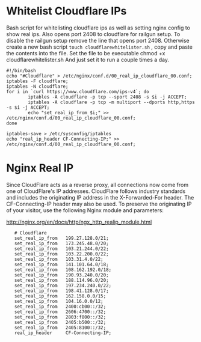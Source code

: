# Whitelist Cloudflare IPs 
Bash script for whitelisting cloudflare ips as well as setting nginx config to show real ips.
Also opens port 2408 to cloudflare for railgun setup. To disable the railgun setup remove the line that opens port 2408. Otherwise create a new bash script ``` touch cloudflarewhitelister.sh ``` , copy and paste the contents into the file. Set the file to be executable chmod +x cloudflarewhitelister.sh 
And just set it to run a couple times a day. 


```
#!/bin/bash
echo "#Cloudflare" > /etc/nginx/conf.d/00_real_ip_cloudflare_00.conf;
iptables -F cloudflare;
iptables -N cloudflare;
for i in `curl https://www.cloudflare.com/ips-v4`; do
        iptables -A cloudflare -p tcp --sport 2408 -s $i -j ACCEPT;
        iptables -A cloudflare -p tcp -m multiport --dports http,https -s $i -j ACCEPT;
        echo "set_real_ip_from $i;" >> /etc/nginx/conf.d/00_real_ip_cloudflare_00.conf;
done

iptables-save > /etc/sysconfig/iptables
echo "real_ip_header CF-Connecting-IP;" >> /etc/nginx/conf.d/00_real_ip_cloudflare_00.conf;

```

# Nginx Real IP
 Since CloudFlare acts as a reverse proxy, all connections now come from one of CloudFlare's IP addresses. CloudFlare follows industry standards and includes the originating IP address in the X-Forwarded-For header. The CF-Connecting-IP header may also be used. To preserve the originating IP of your visitor, use the following Nginx module and parameters:

http://nginx.org/en/docs/http/ngx_http_realip_module.html
```
   # Cloudflare
   set_real_ip_from   199.27.128.0/21;
   set_real_ip_from   173.245.48.0/20;
   set_real_ip_from   103.21.244.0/22;
   set_real_ip_from   103.22.200.0/22;
   set_real_ip_from   103.31.4.0/22;
   set_real_ip_from   141.101.64.0/18;
   set_real_ip_from   108.162.192.0/18;
   set_real_ip_from   190.93.240.0/20;
   set_real_ip_from   188.114.96.0/20;   
   set_real_ip_from   197.234.240.0/22;
   set_real_ip_from   198.41.128.0/17;
   set_real_ip_from   162.158.0.0/15;
   set_real_ip_from   104.16.0.0/12;
   set_real_ip_from   2400:cb00::/32;
   set_real_ip_from   2606:4700::/32;
   set_real_ip_from   2803:f800::/32;
   set_real_ip_from   2405:b500::/32;
   set_real_ip_from   2405:8100::/32;
   real_ip_header     CF-Connecting-IP;
```
